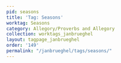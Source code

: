 ```yaml
---
pid: seasons
title: 'Tag: Seasons'
worktag: Seasons
category: Allegory/Proverbs and Allegory
collection: worktags_janbrueghel
layout: tagpage_janbrueghel
order: '149'
permalink: "/janbrueghel/tags/seasons/"
---
```

